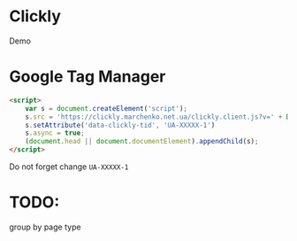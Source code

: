 # Clickly

Demo

# Google Tag Manager

```html
<script>
    var s = document.createElement('script');
    s.src = 'https://clickly.marchenko.net.ua/clickly.client.js?v=' + Date.now();
    s.setAttribute('data-clickly-tid', 'UA-XXXXX-1')
    s.async = true;
    (document.head || document.documentElement).appendChild(s);
</script>
```

Do not forget change `UA-XXXXX-1`

# TODO:

group by page type
